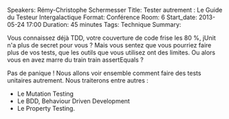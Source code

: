 Speakers: Rémy-Christophe Schermesser
Title: Tester autrement : Le Guide du Testeur Intergalactique
Format: Conférence
Room: 6
Start_date: 2013-05-24 17:00
Duration: 45 minutes
Tags: Technique
Summary:

Vous connaissez déjà TDD, votre couverture de code frise les 80 %, jUnit n'a plus de secret pour vous ?
Mais vous sentez que vous pourriez faire plus de vos tests, que les outils que vous utilisez ont des limites.
Ou alors vous en avez marre du train train assertEquals ?

Pas de panique !
Nous allons voir ensemble comment faire des tests unitaires autrement. Nous traiterons entre autres :

- Le Mutation Testing
- Le BDD, Behaviour Driven Development
- Le Property Testing.
